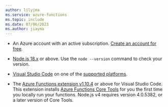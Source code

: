 ```yaml
---
author: lilyjma
ms.service: azure-functions
ms.topic: include
ms.date: 07/06/2023
ms.author: jiayma
---
```


+ An Azure account with an active subscription. [Create an account for free](https://azure.microsoft.com/free/students/?cid=msft_learn).

+ [Node.js 18.x](https://nodejs.org/en/about/previous-releases) or above. Use the `node --version` command to check your version.  

+ [Visual Studio Code](https://code.visualstudio.com/) on one of the [supported platforms](https://code.visualstudio.com/docs/supporting/requirements#_platforms).

+ The [Azure Functions extension v1.10.4](https://marketplace.visualstudio.com/items?itemName=ms-azuretools.vscode-azurefunctions) or above for Visual Studio Code. This extension installs [Azure Functions Core Tools](../articles/azure-functions/functions-run-local.md) for you the first time you locally run your functions. Node.js v4 requires version 4.0.5382, or a later version of Core Tools.
